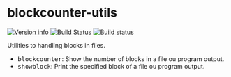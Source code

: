 # blockcounter-utils
[![Version info](https://img.shields.io/crates/v/blockcounter.svg)](https://crates.io/crates/blockcounter-utils)
[![Build Status](https://travis-ci.org/kirch7/blockcounter-utils.svg?branch=master)](https://travis-ci.org/kirch7/blockcounter-utils)
[![Build status](https://ci.appveyor.com/api/projects/status/aa940b255wrc8y4e/branch/master?svg=true)](https://ci.appveyor.com/project/kirch7/blockcounter-utils/branch/master)

Utilities to handling blocks in files.

<ul>
  <li><tt>blockcounter</tt>: Show the number of blocks in a file ou program output.</li>
  <li><tt>showblock</tt>: Print the specified block of a file ou program output.</li>
</ul>
